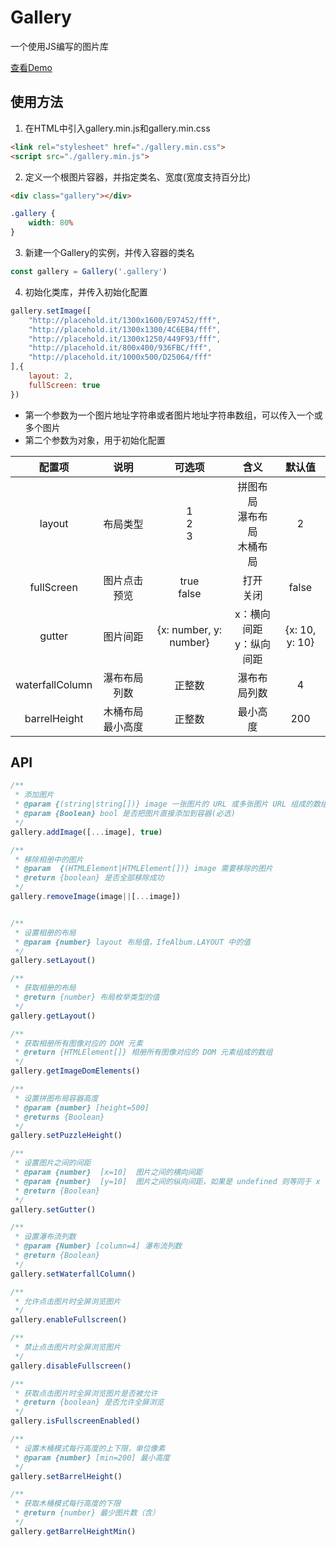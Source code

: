 # Gallery

一个使用JS编写的图片库

[查看Demo](http://www.jasonzj.me/gallery/index.html)

## 使用方法
1. 在HTML中引入gallery.min.js和gallery.min.css
```html
<link rel="stylesheet" href="./gallery.min.css">
<script src="./gallery.min.js">
```

2. 定义一个根图片容器，并指定类名、宽度(宽度支持百分比)
```html
<div class="gallery"></div>
```
```css
.gallery {
    width: 80%
}
```

3. 新建一个Gallery的实例，并传入容器的类名
```javascript
const gallery = Gallery('.gallery')
```

4. 初始化类库，并传入初始化配置
```javascript
gallery.setImage([
    "http://placehold.it/1300x1600/E97452/fff",
    "http://placehold.it/1300x1300/4C6EB4/fff",
    "http://placehold.it/1300x1250/449F93/fff",
    "http://placehold.it/800x400/936FBC/fff",
    "http://placehold.it/1000x500/D25064/fff"
],{
    layout: 2,
    fullScreen: true
})
```
* 第一个参数为一个图片地址字符串或者图片地址字符串数组，可以传入一个或多个图片
* 第二个参数为对象，用于初始化配置

|配置项|说明|可选项|含义|默认值|
|:---:|:---:|:---:|:---:|:---:|
|layout|布局类型|1<br />2<br />3<br />|拼图布局<br />瀑布布局<br />木桶布局|2|
|fullScreen|图片点击预览|true<br />false<br />|打开<br />关闭<br />|false|
|gutter|图片间距|{x: number, y: number}|x：横向间距<br />y：纵向间距|{x: 10, y: 10}|
|waterfallColumn|瀑布布局列数|正整数|瀑布布局列数|4|
|barrelHeight|木桶布局最小高度|正整数|最小高度|200|

## API
```javascript
/**
 * 添加图片
 * @param {(string|string[])} image 一张图片的 URL 或多张图片 URL 组成的数组
 * @param {Boolean} bool 是否把图片直接添加到容器(必选)
 */
gallery.addImage([...image], true)

/**
 * 移除相册中的图片
 * @param  {(HTMLElement|HTMLElement[])} image 需要移除的图片
 * @return {boolean} 是否全部移除成功
 */
gallery.removeImage(image||[...image])


/**
 * 设置相册的布局
 * @param {number} layout 布局值，IfeAlbum.LAYOUT 中的值
 */
gallery.setLayout()

/**
 * 获取相册的布局
 * @return {number} 布局枚举类型的值
 */
gallery.getLayout()

/**
 * 获取相册所有图像对应的 DOM 元素
 * @return {HTMLElement[]} 相册所有图像对应的 DOM 元素组成的数组
 */
gallery.getImageDomElements()

/**
 * 设置拼图布局容器高度
 * @param {number} [height=500] 
 * @returns {Boolean}
 */
gallery.setPuzzleHeight()

/**
 * 设置图片之间的间距
 * @param {number}  [x=10]  图片之间的横向间距
 * @param {number}  [y=10]  图片之间的纵向间距，如果是 undefined 则等同于 x
 * @return {Boolean} 
 */
gallery.setGutter()

/**
 * 设置瀑布流列数
 * @param {Number} [column=4] 瀑布流列数
 * @return {Boolean} 
 */
gallery.setWaterfallColumn()

/**
 * 允许点击图片时全屏浏览图片
 */
gallery.enableFullscreen()

/**
 * 禁止点击图片时全屏浏览图片
 */
gallery.disableFullscreen()

/**
 * 获取点击图片时全屏浏览图片是否被允许
 * @return {boolean} 是否允许全屏浏览
 */
gallery.isFullscreenEnabled()

/**
 * 设置木桶模式每行高度的上下限，单位像素
 * @param {number} [min=200] 最小高度
 */
gallery.setBarrelHeight()

/**
 * 获取木桶模式每行高度的下限
 * @return {number} 最少图片数（含）
 */
gallery.getBarrelHeightMin()
```
